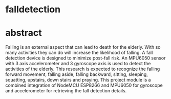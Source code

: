 # falldetection
# abstract
Falling is an external aspect that can lead to death for the elderly. With so many activities they can do will increase the likelihood of falling. A fall detection device is designed to minimize post-fall risk. An MPU6050 sensor with 3 axis accelerometer and 3 gyroscope axis is used to detect the activities of the elderly. This research is expected to recognize the falling forward movement, falling aside, falling backward, sitting, sleeping, squatting, upstairs, down stairs and praying. This project module is a combined integration of NodeMCU ESP8266 and MPU6050 for gyroscope and accelerometer for retrieving the fall detection details.
